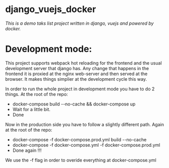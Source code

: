 # django_vuejs_docker
*This is a demo taks list project written in django, vuejs and powered by docker.*



# Development mode:

This project supports webpack hot reloading for the frontend and the usual development server that django has.
Any change that happens in the frontend it is proxied at the nginx web-server and then served at the browser.
It makes things simplier at the development cycle this way.

In order to run the whole project in development mode you have to do 2 things.
At the root of the repo:
  * docker-compose build --no-cache && docker-compose up
  * Wait for a little bit.
  * Done
 
Now in the production side you have to follow a slightly different path.
Again at the root of the repo:
  * docker-compose -f docker-compose.prod.yml build --no-cache
  * docker-compose -f docker-compose.yml -f docker-compose.prod.yml
  * Done again !!!
  
  We use the -f flag in order to overide everything at docker-compose.yml
  
